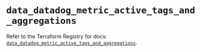 # `data_datadog_metric_active_tags_and_aggregations`

Refer to the Terraform Registry for docs: [`data_datadog_metric_active_tags_and_aggregations`](https://registry.terraform.io/providers/datadog/datadog/3.78.0/docs/data-sources/metric_active_tags_and_aggregations).
